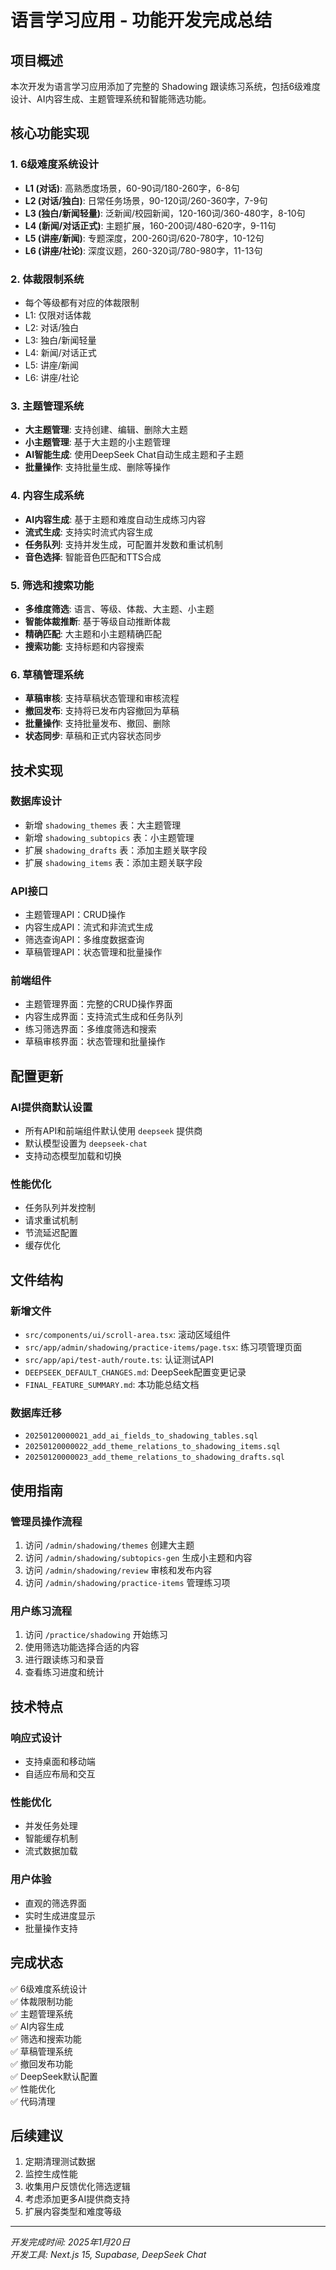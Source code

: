 # 语言学习应用 - 功能开发完成总结

## 项目概述
本次开发为语言学习应用添加了完整的 Shadowing 跟读练习系统，包括6级难度设计、AI内容生成、主题管理系统和智能筛选功能。

## 核心功能实现

### 1. 6级难度系统设计
- **L1 (对话)**: 高熟悉度场景，60-90词/180-260字，6-8句
- **L2 (对话/独白)**: 日常任务场景，90-120词/260-360字，7-9句  
- **L3 (独白/新闻轻量)**: 泛新闻/校园新闻，120-160词/360-480字，8-10句
- **L4 (新闻/对话正式)**: 主题扩展，160-200词/480-620字，9-11句
- **L5 (讲座/新闻)**: 专题深度，200-260词/620-780字，10-12句
- **L6 (讲座/社论)**: 深度议题，260-320词/780-980字，11-13句

### 2. 体裁限制系统
- 每个等级都有对应的体裁限制
- L1: 仅限对话体裁
- L2: 对话/独白
- L3: 独白/新闻轻量
- L4: 新闻/对话正式
- L5: 讲座/新闻
- L6: 讲座/社论

### 3. 主题管理系统
- **大主题管理**: 支持创建、编辑、删除大主题
- **小主题管理**: 基于大主题的小主题管理
- **AI智能生成**: 使用DeepSeek Chat自动生成主题和子主题
- **批量操作**: 支持批量生成、删除等操作

### 4. 内容生成系统
- **AI内容生成**: 基于主题和难度自动生成练习内容
- **流式生成**: 支持实时流式内容生成
- **任务队列**: 支持并发生成，可配置并发数和重试机制
- **音色选择**: 智能音色匹配和TTS合成

### 5. 筛选和搜索功能
- **多维度筛选**: 语言、等级、体裁、大主题、小主题
- **智能体裁推断**: 基于等级自动推断体裁
- **精确匹配**: 大主题和小主题精确匹配
- **搜索功能**: 支持标题和内容搜索

### 6. 草稿管理系统
- **草稿审核**: 支持草稿状态管理和审核流程
- **撤回发布**: 支持将已发布内容撤回为草稿
- **批量操作**: 支持批量发布、撤回、删除
- **状态同步**: 草稿和正式内容状态同步

## 技术实现

### 数据库设计
- 新增 `shadowing_themes` 表：大主题管理
- 新增 `shadowing_subtopics` 表：小主题管理  
- 扩展 `shadowing_drafts` 表：添加主题关联字段
- 扩展 `shadowing_items` 表：添加主题关联字段

### API接口
- 主题管理API：CRUD操作
- 内容生成API：流式和非流式生成
- 筛选查询API：多维度数据查询
- 草稿管理API：状态管理和批量操作

### 前端组件
- 主题管理界面：完整的CRUD操作界面
- 内容生成界面：支持流式生成和任务队列
- 练习筛选界面：多维度筛选和搜索
- 草稿审核界面：状态管理和批量操作

## 配置更新

### AI提供商默认设置
- 所有API和前端组件默认使用 `deepseek` 提供商
- 默认模型设置为 `deepseek-chat`
- 支持动态模型加载和切换

### 性能优化
- 任务队列并发控制
- 请求重试机制
- 节流延迟配置
- 缓存优化

## 文件结构

### 新增文件
- `src/components/ui/scroll-area.tsx`: 滚动区域组件
- `src/app/admin/shadowing/practice-items/page.tsx`: 练习项管理页面
- `src/app/api/test-auth/route.ts`: 认证测试API
- `DEEPSEEK_DEFAULT_CHANGES.md`: DeepSeek配置变更记录
- `FINAL_FEATURE_SUMMARY.md`: 本功能总结文档

### 数据库迁移
- `20250120000021_add_ai_fields_to_shadowing_tables.sql`
- `20250120000022_add_theme_relations_to_shadowing_items.sql`  
- `20250120000023_add_theme_relations_to_shadowing_drafts.sql`

## 使用指南

### 管理员操作流程
1. 访问 `/admin/shadowing/themes` 创建大主题
2. 访问 `/admin/shadowing/subtopics-gen` 生成小主题和内容
3. 访问 `/admin/shadowing/review` 审核和发布内容
4. 访问 `/admin/shadowing/practice-items` 管理练习项

### 用户练习流程
1. 访问 `/practice/shadowing` 开始练习
2. 使用筛选功能选择合适的内容
3. 进行跟读练习和录音
4. 查看练习进度和统计

## 技术特点

### 响应式设计
- 支持桌面和移动端
- 自适应布局和交互

### 性能优化
- 并发任务处理
- 智能缓存机制
- 流式数据加载

### 用户体验
- 直观的筛选界面
- 实时生成进度显示
- 批量操作支持

## 完成状态
✅ 6级难度系统设计  
✅ 体裁限制功能  
✅ 主题管理系统  
✅ AI内容生成  
✅ 筛选和搜索功能  
✅ 草稿管理系统  
✅ 撤回发布功能  
✅ DeepSeek默认配置  
✅ 性能优化  
✅ 代码清理  

## 后续建议
1. 定期清理测试数据
2. 监控生成性能
3. 收集用户反馈优化筛选逻辑
4. 考虑添加更多AI提供商支持
5. 扩展内容类型和难度等级

---
*开发完成时间: 2025年1月20日*  
*开发工具: Next.js 15, Supabase, DeepSeek Chat*
